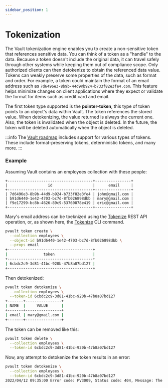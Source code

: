 ```yaml
---
sidebar_position: 1
---
```


# Tokenization

The Vault tokenization engine enables you to create a non-sensitive token that references sensitive data. You can think of a token as a "handle" to the data. Because a token doesn't include the original data, it can travel safely through other systems while keeping them out of compliance scope. Only authorized clients can then detokenize to obtain the referenced data value. Tokens can weakly preserve some properties of the data, such as format and order. For example, a token could maintain the format of an email address such as `7d6496e3-8b9b-44d9@b924-b733f82e3fe4.com`. This feature helps minimize changes on client applications where they expect or validate the format for items such as credit card and email.

The first token type supported is the **pointer-token**, this type of token points to an object's data within Vault. The token references the stored value. When detokenizing, the value returned is always the current one. Also, the token is invalidated when the object is deleted. In the future, the token will be deleted automatically when the object is deleted.

:::info 
The [Vault roadmap](/roadmap) includes support for various types of tokens. These include format-preserving tokens, deterministic tokens, and many more.
:::

### Example

Assuming Vault contains an employees collection with these people:

```table
+--------------------------------------+----------------+
|                  id                  |      email     |
+--------------------------------------+----------------+
| 7d6496e3-8b9b-44d9-b924-b733f82e3fe4 | john@gmail.com |
| b91d6440-1e42-4703-bc7d-8fb026898dbb | mary@gmail.com |
| f9e17299-bc8b-4626-89c9-53760878e419 | eric@gmail.com |
+--------------------------------------+----------------+
```

Mary's email address can be toeknized using the [Tokenize](/api/operations/tokenize) REST API operation, or, as shown here, the [Tokenize](/cli/reference#create-token) CLI command.

```bash
pvault token create \
  --collection employees \
  --object-id b91d6440-1e42-4703-bc7d-8fb026898dbb \
  --props email
+--------------------------------------+
|                token                 |
+--------------------------------------+
| 6cbdc2c9-3d81-41bc-920b-47b8a07bd127 |
+--------------------------------------+
```

Then detokenized:

```bash
pvault token detokenize \
  --collection employees \
  --token-id 6cbdc2c9-3d81-41bc-920b-47b8a07bd127
+-------+----------------+
| NAME  |     VALUE      |
+-------+----------------+
| email | mary@gmail.com |
+----–--+----------------+
```

The token can be removed like this:

```bash
pvault token delete \
  --collection employees \
  --token-id 6cbdc2c9-3d81-41bc-920b-47b8a07bd127
```

Now, any attempt to detokenize the token results in an error:

```bash
pvault token detokenize \
  --collection employees \
  --token-id 6cbdc2c9-3d81-41bc-920b-47b8a07bd127 
2022/04/12 09:35:00 Error code: PV3009, Status code: 404, Message: The token is not found., Context: map[]
```
